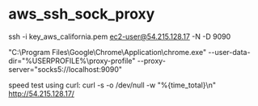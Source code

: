 # aws_ssh_sock_proxy
ssh -i key_aws_california.pem ec2-user@54.215.128.17 -N -D 9090

"C:\Program Files\Google\Chrome\Application\chrome.exe" --user-data-dir="%USERPROFILE%\proxy-profile" --proxy-server="socks5://localhost:9090"

speed test using curl: curl -s -o /dev/null -w "%{time_total}\n" http://54.215.128.17/
